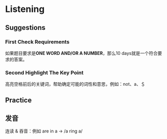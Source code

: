 # Listening

## Suggestions

### First Check Requirements

如果题目要求是**ONE WORD AND/OR A NUMBER**，那么10 days就是一个符合要求的答案。

### Second Highlight The Key Point

高亮空格前后的关键词，帮助确定可能的词性和意思，例如：not、a、＄

## Practice

## 发音

连读 & 吞音：例如 are in a -> /a ring a/
